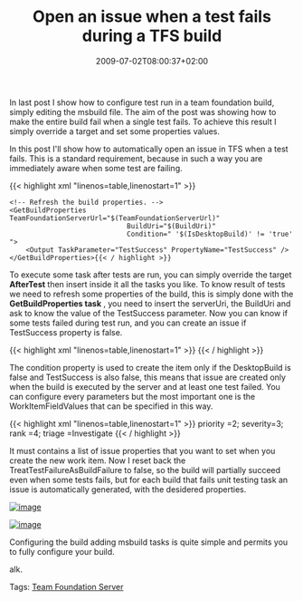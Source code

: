 ﻿---
title: "Open an issue when a test fails during a TFS build"
description: ""
date: 2009-07-02T08:00:37+02:00
draft: false
tags: [Team Foundation Server]
categories: [Team Foundation Server]
---
In last post I show how to configure test run in a team foundation build, simply editing the msbuild file. The aim of the post was showing how to make the entire build fail when a single test fails. To achieve this result I simply override a target and set some properties values.

In this post I'll show how to automatically open an issue in TFS when a test fails. This is a standard requirement, because in such a way you are immediately aware when some test are failing.

{{< highlight xml "linenos=table,linenostart=1" >}}
<Target Name="AfterTest">

    <!-- Refresh the build properties. -->
    <GetBuildProperties TeamFoundationServerUrl="$(TeamFoundationServerUrl)"
                                 BuildUri="$(BuildUri)"
                                 Condition=" '$(IsDesktopBuild)' != 'true' ">
        <Output TaskParameter="TestSuccess" PropertyName="TestSuccess" />
    </GetBuildProperties>{{< / highlight >}}

<!-- Code inserted with Steve Dunn's Windows Live Writer Code Formatter Plugin.  http://dunnhq.com -->

To execute some task after tests are run, you can simply override the target  **AfterTest** then insert inside it all the tasks you like. To know result of tests we need to refresh some properties of the build, this is simply done with the  **GetBuildProperties task** , you need to insert the serverUri, the BuildUri and ask to know the value of the TestSuccess parameter. Now you can know if some tests failed during test run, and you can create an issue if TestSuccess property is false.

{{< highlight xml "linenos=table,linenostart=1" >}}
<CreateNewWorkItem
    Condition="'$(IsDesktopBuild)' != 'true' and '$(TestSuccess)' != 'true'"
     TeamFoundationServerUrl="$(TeamFoundationServerUrl)"
     BuildUri="$(BuildUri)"
     BuildNumber="$(BuildNumber)"
     Description="Test run failure in build"
     TeamProject="$(TeamProject)"
     Title="Unit Test Failure in build number: $(BuildNumber)"
     WorkItemFieldValues="$(WorkItemFieldValues)"
     WorkItemType="$(WorkItemType)"
     ContinueOnError="true" />
</Target>{{< / highlight >}}

<!-- Code inserted with Steve Dunn's Windows Live Writer Code Formatter Plugin.  http://dunnhq.com -->

The condition property is used to create the item only if the DesktopBuild is false and TestSuccess is also false, this means that issue are created only when the build is executed by the server and at least one test failed. You can configure every parameters but the most important one is the WorkItemFieldValues that can be specified in this way.

{{< highlight xml "linenos=table,linenostart=1" >}}
<PropertyGroup>
    <WorkItemFieldValues>
        priority =2; severity=3; rank =4; triage =Investigate
    </WorkItemFieldValues>
</PropertyGroup>{{< / highlight >}}

<!-- Code inserted with Steve Dunn's Windows Live Writer Code Formatter Plugin.  http://dunnhq.com -->

It must contains a list of issue properties that you want to set when you create the new work item. Now I reset back the TreatTestFailureAsBuildFailure to false, so the build will partially succeed even when some tests fails, but for each build that fails unit testing task an issue is automatically generated, with the desidered properties.

[![image](https://www.codewrecks.com/blog/wp-content/uploads/2009/07/image-thumb4.png "image")](https://www.codewrecks.com/blog/wp-content/uploads/2009/07/image4.png)

[![image](https://www.codewrecks.com/blog/wp-content/uploads/2009/07/image-thumb5.png "image")](https://www.codewrecks.com/blog/wp-content/uploads/2009/07/image5.png)

Configuring the build adding msbuild tasks is quite simple and permits you to fully configure your build.

alk.

Tags: [Team Foundation Server](http://technorati.com/tag/Team%20Foundation%20Server)
